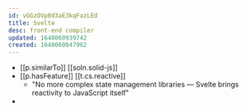 ```yaml
---
id: vGGzOVp0d3aE3kqFazLEd
title: Svelte
desc: front-end compiler
updated: 1640060939742
created: 1640060047962
---
```



- [[p.similarTo]] [[soln.solid-js]]
- [[p.hasFeature]] [[t.cs.reactive]]
  - "No more complex state management libraries — Svelte brings reactivity to JavaScript itself"
- 
